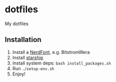 dotfiles
========

My dotfiles

Installation
------------

1. Install a [NerdFont](https://www.nerdfonts.com/font-downloads), e.g. BitstromWera
2. Install [starship](https://starship.rs/)
3. Install system deps: `bash install_packages.sh`
4. Run `./setup-env.sh`
5. Enjoy!
